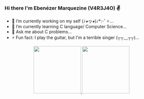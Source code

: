 ### Hi there I'm Ebenézer Marquezine (V4R3J4O) ✌


- 🔭 I’m currently working on my self (ﾉ◕ヮ◕)ﾉ*:･ﾟ✧...
- 🌱 I’m currently learning C language/ Computer Science...
- 💬 Ask me about C problems...
- ⚡ Fun fact: I play the guitar, but I'm a terrible singer (┬┬﹏┬┬)...

<div align="center">
  <a href="https://github.com/V4R3J4O">
  <img height="155em" src="https://github-readme-stats.vercel.app/api?username=v4r3j4o&show_icons=true&theme=transparent&include_all_commits=true&count_private=true"/>
  <img height="155em" src="https://github-readme-stats.vercel.app/api/top-langs/?username=v4r3j4o&layout=compact&langs_count=1&theme=transparent"/>
</div>
